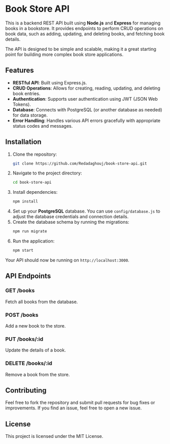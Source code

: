 # Book Store API

This is a backend REST API built using **Node.js** and **Express** for managing books in a bookstore. It provides endpoints to perform CRUD operations on book data, such as adding, updating, and deleting books, and fetching book details.

The API is designed to be simple and scalable, making it a great starting point for building more complex book store applications. 

## Features
- **RESTful API**: Built using Express.js.
- **CRUD Operations**: Allows for creating, reading, updating, and deleting book entries.
- **Authentication**: Supports user authentication using JWT (JSON Web Tokens).
- **Database**: Connects with PostgreSQL (or another database as needed) for data storage.
- **Error Handling**: Handles various API errors gracefully with appropriate status codes and messages.

## Installation

1. Clone the repository:
    ```bash
    git clone https://github.com/Redadaghouj/book-store-api.git
    ```
2. Navigate to the project directory:
    ```bash
    cd book-store-api
    ```
3. Install dependencies:
    ```bash
    npm install
    ```
4. Set up your **PostgreSQL** database. You can use `config/database.js` to adjust the database credentials and connection details.
5. Create the database schema by running the migrations:
    ```bash
    npm run migrate
    ```
6. Run the application:
    ```bash
    npm start
    ```

Your API should now be running on `http://localhost:3000`.

## API Endpoints

### GET /books
Fetch all books from the database.

### POST /books
Add a new book to the store.

### PUT /books/:id
Update the details of a book.

### DELETE /books/:id
Remove a book from the store.

## Contributing
Feel free to fork the repository and submit pull requests for bug fixes or improvements. If you find an issue, feel free to open a new issue.

## License
This project is licensed under the MIT License.
